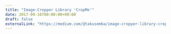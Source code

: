 ```yaml
---
title: "Image-Cropper Library 'CropMe'"
date: 2017-09-16T00:00:00+09:00
draft: false
externalLink: "https://medium.com/@takusemba/image-cropper-library-cropme-86f6fc1e178e"
---
```

